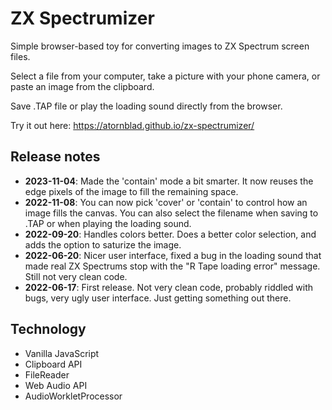 # ZX Spectrumizer

Simple browser-based toy for converting images to ZX Spectrum screen files.

Select a file from your computer, take a picture with your phone camera, or paste an image from the clipboard.

Save .TAP file or play the loading sound directly from the browser.

Try it out here: https://atornblad.github.io/zx-spectrumizer/

## Release notes

 - **2023-11-04**: Made the 'contain' mode a bit smarter. It now reuses the edge pixels of the image to fill the remaining space.
 - **2022-11-08**: You can now pick 'cover' or 'contain' to control how an image fills the canvas. You can also select the filename when saving to .TAP or when playing the loading sound.
 - **2022-09-20**: Handles colors better. Does a better color selection, and adds the option to saturize the image.
 - **2022-06-20**: Nicer user interface, fixed a bug in the loading sound that made real ZX Spectrums stop with the "R Tape loading error" message. Still not very clean code.
 - **2022-06-17**: First release. Not very clean code, probably riddled with bugs, very ugly user interface. Just getting something out there.
 

## Technology

 - Vanilla JavaScript
 - Clipboard API
 - FileReader
 - Web Audio API
 - AudioWorkletProcessor

